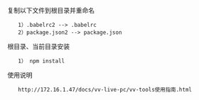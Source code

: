 复制以下文件到根目录并重命名
```
　　1）.babelrc2 --> .babelrc
　　2）package.json2 --> package.json
```

根目录、当前目录安装
```
　　1） npm install
```

使用说明
```
　　http://172.16.1.47/docs/vv-live-pc/vv-tools使用指南.html
```
